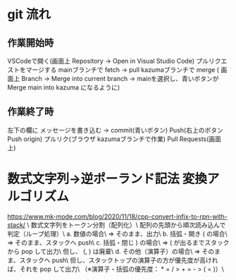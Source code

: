 # git 流れ
## 作業開始時
VSCodeで開く(画面上 Repository → Open in Visual Studio Code)
プルリクエストをマージする
mainブランチで fetch → pull
kazumaブランチで merge ( 画面上 Branch → Merge into current branch → mainを選択し、青いボタンが Merge main into kazuma になるように)

## 作業終了時
左下の欄に メッセージを書き込む → commit(青いボタン)
Push(右上のボタン Push origin)
プルリク(ブラウザ kazumaブランチで作業)
Pull Requests(画面上)


# 数式文字列→逆ポーランド記法 変換アルゴリズム
https://www.mk-mode.com/blog/2020/11/18/cpp-convert-infix-to-rpn-with-stack/ \\
数式文字列をトークン分割（配列化）\\
配列の先頭から順次読み込んで判定（ループ処理）\\
a. 数値の場合\\
=> そのまま、出力\\
b. 括弧・開き ( の場合\\
=> そのまま、スタックへ push\\
c. 括弧・閉じ ) の場合\\
=> ( が出るまでスタックから pop して出力\\
但し、 (, ) は廃棄\\
d. その他（演算子）の場合\\
=> そのまま、スタックへ push\\
但し、スタックトップの演算子の方が優先度が高ければ、それを pop して出力\\
（※演算子・括弧の優先度： * = / > + = - > ( = )）\\